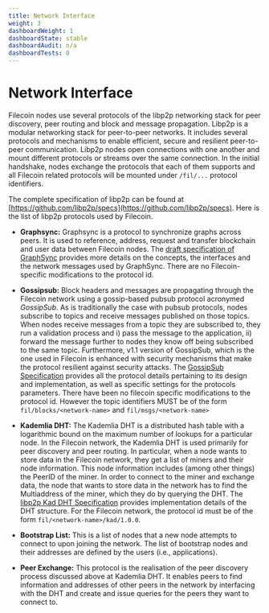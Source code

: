```yaml
---
title: Network Interface
weight: 3
dashboardWeight: 1
dashboardState: stable
dashboardAudit: n/a
dashboardTests: 0
---
```


# Network Interface

Filecoin nodes use several protocols of the libp2p networking stack for peer discovery, peer routing and block and message propagation. Libp2p is a modular networking stack for peer-to-peer networks. It includes several protocols and mechanisms to enable efficient, secure and resilient peer-to-peer communication. Libp2p nodes open connections with one another and mount different protocols or streams over the same connection. In the initial handshake, nodes exchange the protocols that each of them supports and all Filecoin related protocols will be mounted under `/fil/...` protocol identifiers.

The complete specification of libp2p can be found at [https://github.com/libp2p/specs](https://github.com/libp2p/specs).
Here is the list of libp2p protocols used by Filecoin.

- **Graphsync:** Graphsync is a protocol to synchronize graphs across peers. It is used to reference, address, request and transfer blockchain and user data between Filecoin nodes. The [draft specification of GraphSync](https://github.com/ipld/specs/blob/master/block-layer/graphsync/graphsync.md) provides more details on the concepts, the interfaces and the network messages used by GraphSync. There are no Filecoin-specific modifications to the protocol id.

- **Gossipsub:** Block headers and messages are propagating through the Filecoin network using a gossip-based pubsub protocol acronymed _GossipSub_. As is traditionally the case with pubsub protocols, nodes subscribe to topics and receive messages published on those topics. When nodes receive messages from a topic they are subscribed to, they run a validation process and i) pass the message to the application, ii) forward the message further to nodes they know off being subscribed to the same topic. Furthermore, v1.1 version of GossipSub, which is the one used in Filecoin is enhanced with security mechanisms that make the protocol resilient against security attacks. The [GossipSub Specification](https://github.com/libp2p/specs/tree/master/pubsub/gossipsub) provides all the protocol details pertaining to its design and implementation, as well as specific settings for the protocols parameters. There have been no filecoin specific modifications to the protocol id. However the topic identifiers MUST be of the form `fil/blocks/<network-name>` and `fil/msgs/<network-name>`

- **Kademlia DHT:** The Kademlia DHT is a distributed hash table with a logarithmic bound on the maximum number of lookups for a particular node. In the Filecoin network, the Kademlia DHT is used primarily for peer discovery and peer routing. In particular, when a node wants to store data in the Filecoin network, they get a list of miners and their node information. This node information includes (among other things) the PeerID of the miner. In order to connect to the miner and exchange data, the node that wants to store data in the network has to find the Multiaddress of the miner, which they do by querying the DHT. The [libp2p Kad DHT Specification](https://github.com/libp2p/go-libp2p-kad-dht) provides implementation details of the DHT structure. For the Filecoin network, the protocol id must be of the form `fil/<network-name>/kad/1.0.0`.

- **Bootstrap List:** This is a list of nodes that a new node attempts to connect to upon joining the network. The list of bootstrap nodes and their addresses are defined by the users (i.e., applications).

- **Peer Exchange:** This protocol is the realisation of the peer discovery process discussed above at Kademlia DHT. It enables peers to find information and addresses of other peers in the network by interfacing with the DHT and create and issue queries for the peers they want to connect to.
